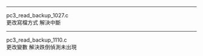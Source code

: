 
------------


pc3_read_backup_1027.c  
更改寫檔方式 解決中斷

------------


pc3_read_backup_1110.c  
更改變數 解決跌倒偵測未出現